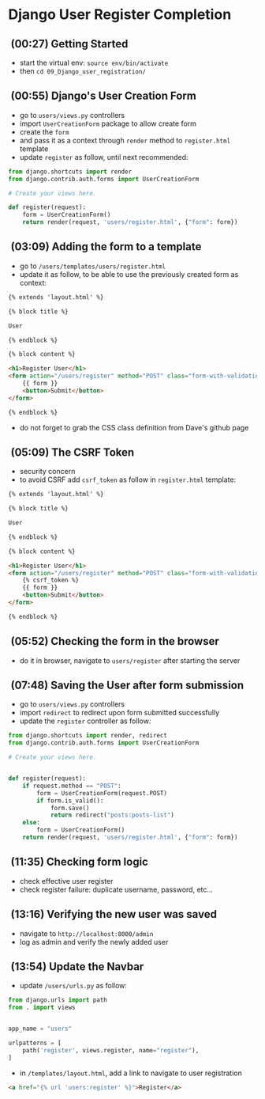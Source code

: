 # Django User Register Completion

##  (00:27) Getting Started
  
- start the virtual env: `source env/bin/activate`  
- then  `cd 09_Django_user_registration/`

##  (00:55) Django's User Creation Form

- go to `users/views.py` controllers
- import `UserCreationForm`  package to allow create form
- create the `form`
- and pass it as a context through `render` method to `register.html` template
- update `register` as follow, until next recommended:

```py
from django.shortcuts import render
from django.contrib.auth.forms import UserCreationForm

# Create your views here.

def register(request):
    form = UserCreationForm()
    return render(request, 'users/register.html', {"form": form})
```

##  (03:09) Adding the form to a template

- go to `/users/templates/users/register.html`
- update it as follow, to be able to use the previously created form as context:

```html
{% extends 'layout.html' %}

{% block title %}

User

{% endblock %}

{% block content %}

<h1>Register User</h1>
<form action="/users/register" method="POST" class="form-with-validation">
    {{ form }}
    <button>Submit</button>
</form>

{% endblock %}
```

- do not forget to grab the CSS class definition from Dave's github page

##  (05:09) The CSRF Token

- security concern
- to avoid CSRF add `csrf_token` as follow in `register.html` template:

```html
{% extends 'layout.html' %}

{% block title %}

User

{% endblock %}

{% block content %}

<h1>Register User</h1>
<form action="/users/register" method="POST" class="form-with-validation">
    {% csrf_token %}
    {{ form }}
    <button>Submit</button>
</form>

{% endblock %}
```

##  (05:52) Checking the form in the browser

- do it in browser, navigate to `users/register` after starting the server

##  (07:48) Saving the User after form submission

- go to `users/views.py` controllers
- import `redirect` to redirect upon form submitted successfully
- update the `register` controller as follow:

```py
from django.shortcuts import render, redirect
from django.contrib.auth.forms import UserCreationForm

# Create your views here.


def register(request):
    if request.method == "POST":
        form = UserCreationForm(request.POST)
        if form.is_valid():
            form.save()
            return redirect("posts:posts-list")
    else:
        form = UserCreationForm()
    return render(request, 'users/register.html', {"form": form})
```

##  (11:35) Checking form logic

- check effective user register
- check register failure: duplicate username, password, etc...

##  (13:16) Verifying the new user was saved

- navigate to `http://localhost:8000/admin`
- log as admin and verify the newly added user

##  (13:54) Update the Navbar

- update `/users/urls.py` as follow:

```py
from django.urls import path
from . import views


app_name = "users"

urlpatterns = [
    path('register', views.register, name="register"),
]

```

- in `/templates/layout.html`, add a link to navigate to user registration

```html
<a href="{% url 'users:register' %}">Register</a>
```
